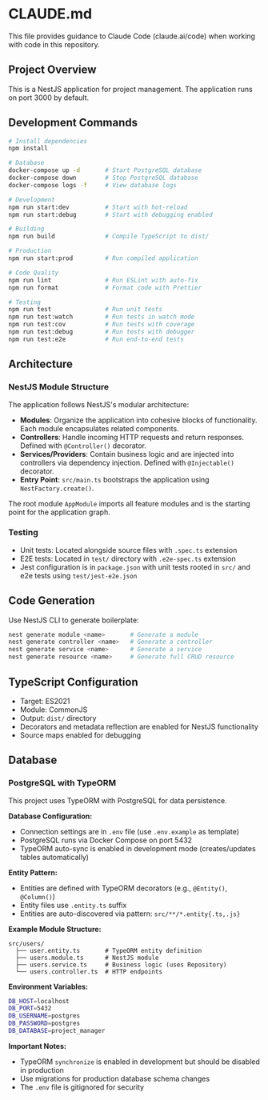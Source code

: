 # CLAUDE.md

This file provides guidance to Claude Code (claude.ai/code) when working with code in this repository.

## Project Overview

This is a NestJS application for project management. The application runs on port 3000 by default.

## Development Commands

```bash
# Install dependencies
npm install

# Database
docker-compose up -d       # Start PostgreSQL database
docker-compose down        # Stop PostgreSQL database
docker-compose logs -f     # View database logs

# Development
npm run start:dev          # Start with hot-reload
npm run start:debug        # Start with debugging enabled

# Building
npm run build              # Compile TypeScript to dist/

# Production
npm run start:prod         # Run compiled application

# Code Quality
npm run lint               # Run ESLint with auto-fix
npm run format             # Format code with Prettier

# Testing
npm run test               # Run unit tests
npm run test:watch         # Run tests in watch mode
npm run test:cov           # Run tests with coverage
npm run test:debug         # Run tests with debugger
npm run test:e2e           # Run end-to-end tests
```

## Architecture

### NestJS Module Structure

The application follows NestJS's modular architecture:

- **Modules**: Organize the application into cohesive blocks of functionality. Each module encapsulates related components.
- **Controllers**: Handle incoming HTTP requests and return responses. Defined with `@Controller()` decorator.
- **Services/Providers**: Contain business logic and are injected into controllers via dependency injection. Defined with `@Injectable()` decorator.
- **Entry Point**: `src/main.ts` bootstraps the application using `NestFactory.create()`.

The root module `AppModule` imports all feature modules and is the starting point for the application graph.

### Testing

- Unit tests: Located alongside source files with `.spec.ts` extension
- E2E tests: Located in `test/` directory with `.e2e-spec.ts` extension
- Jest configuration is in `package.json` with unit tests rooted in `src/` and e2e tests using `test/jest-e2e.json`

## Code Generation

Use NestJS CLI to generate boilerplate:

```bash
nest generate module <name>       # Generate a module
nest generate controller <name>   # Generate a controller
nest generate service <name>      # Generate a service
nest generate resource <name>     # Generate full CRUD resource
```

## TypeScript Configuration

- Target: ES2021
- Module: CommonJS
- Output: `dist/` directory
- Decorators and metadata reflection are enabled for NestJS functionality
- Source maps enabled for debugging

## Database

### PostgreSQL with TypeORM

This project uses TypeORM with PostgreSQL for data persistence.

**Database Configuration:**
- Connection settings are in `.env` file (use `.env.example` as template)
- PostgreSQL runs via Docker Compose on port 5432
- TypeORM auto-sync is enabled in development mode (creates/updates tables automatically)

**Entity Pattern:**
- Entities are defined with TypeORM decorators (e.g., `@Entity()`, `@Column()`)
- Entity files use `.entity.ts` suffix
- Entities are auto-discovered via pattern: `src/**/*.entity{.ts,.js}`

**Example Module Structure:**
```
src/users/
  ├── user.entity.ts       # TypeORM entity definition
  ├── users.module.ts      # NestJS module
  ├── users.service.ts     # Business logic (uses Repository)
  └── users.controller.ts  # HTTP endpoints
```

**Environment Variables:**
```bash
DB_HOST=localhost
DB_PORT=5432
DB_USERNAME=postgres
DB_PASSWORD=postgres
DB_DATABASE=project_manager
```

**Important Notes:**
- TypeORM `synchronize` is enabled in development but should be disabled in production
- Use migrations for production database schema changes
- The `.env` file is gitignored for security
